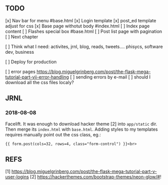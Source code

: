 ## TODO
[x] Nav bar for menu #base.html
[x] Login template
[x] post_ed template adjust for css
[x] Base page withotut body #index.html
[ ] Index page content
[ ] Flashes special box #base.html
[ ] Post list page with pagination
[ ] Next chapter

[ ] Think what I need: activites, jrnl, blog, reads, tweets.... phisycs, software dev, business

[ ] Deploy for production

[ ] error pages https://blog.miguelgrinberg.com/post/the-flask-mega-tutorial-part-vii-error-handling
[ ] sending errors by e-mail
[ ] should I download all the css files localy?

## JRNL

### 2018-08-08
Facelift. It was enough to download hacker theme [2] into `app/static` dir. Then merge its `index.html`
with `base.html`. Adding styles to my templates requires manually point out the css class, eg.:
```
{{ form.post(cols=32, rows=4, class="form-control") }}<br>
``` 

## REFS
[1] https://blog.miguelgrinberg.com/post/the-flask-mega-tutorial-part-v-user-logins
[2] https://hackerthemes.com/bootstrap-themes/neon-glow/#!